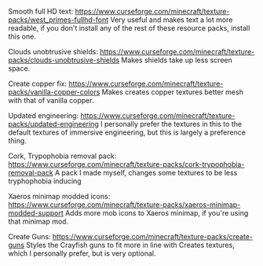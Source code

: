 Smooth full HD text: https://www.curseforge.com/minecraft/texture-packs/west_primes-fullhd-font
Very useful and makes text a lot more readable, if you don't install any of the rest of these resource packs, install this one.

Clouds unobtrusive shields: https://www.curseforge.com/minecraft/texture-packs/clouds-unobtrusive-shields
Makes shields take up less screen space.

Create copper fix: https://www.curseforge.com/minecraft/texture-packs/vanilla-copper-colors
Makes creates copper textures better mesh with that of vanilla copper.

Updated engineering: https://www.curseforge.com/minecraft/texture-packs/updated-engineering
I personally prefer the textures in this to the default textures of immersive engineering, but this is largely a preference thing.

Cork, Trypophobia removal pack: https://www.curseforge.com/minecraft/texture-packs/cork-trypophobia-removal-pack
A pack I made myself, changes some textures to be less tryphophobia inducing

Xaeros minimap modded icons: https://www.curseforge.com/minecraft/texture-packs/xaeros-minimap-modded-support
Adds more mob icons to Xaeros minimap, if you're using that minimap mod.

Create Guns: https://www.curseforge.com/minecraft/texture-packs/create-guns
Styles the Crayfish guns to fit more in line with Creates textures, which I personally prefer, but is very optional.
